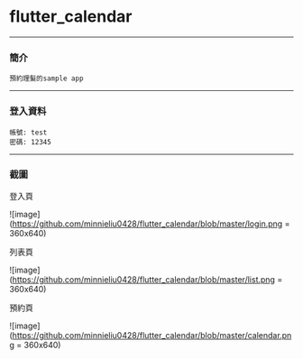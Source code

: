 # flutter_calendar
****
### 簡介
    預約理髮的sample app
****
### 登入資料
    帳號: test
    密碼: 12345
****
### 截圖

登入頁

![image](https://github.com/minnieliu0428/flutter_calendar/blob/master/login.png = 360x640)

列表頁

![image](https://github.com/minnieliu0428/flutter_calendar/blob/master/list.png = 360x640)

預約頁

![image](https://github.com/minnieliu0428/flutter_calendar/blob/master/calendar.png = 360x640)
